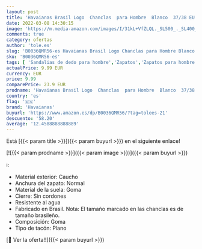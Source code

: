 ```yaml
---
layout: post
title: 'Havaianas Brasil Logo  Chanclas  para Hombre  Blanco  37/38 EU'
date: 2022-03-08 14:30:15
image: 'https://m.media-amazon.com/images/I/31kL+VfZLQL._SL500_._SL400_.jpg'
comments: true
category: ofertas
author: 'tole.es'
slug: 'B0036QMR56-es Havaianas Brasil Logo Chanclas para Hombre Blanco 37/38 EU'
sku: 'B0036QMR56-es'
tags: [ 'Sandalias de dedo para hombre','Zapatos','Zapatos para hombre','Zapatos y complementos','chanclas','havaianas', ]
actualPrice: 9.99 EUR
currency: EUR
price: 9.99
comparePrice: 23.9 EUR
prodname: 'Havaianas Brasil Logo  Chanclas  para Hombre  Blanco  37/38 EU'
country: 'es'
flag: '🇪🇸'
brand: 'Havaianas'
buyurl: 'https://www.amazon.es/dp/B0036QMR56/?tag=tolees-21'
descuento: '58.20'
average: '12.4588888888889'
---
```


Está [{{< param title >}}]({{< param buyurl >}}) en el siguiente enlace!

[![{{< param prodname >}}]({{< param image >}})]({{< param buyurl >}})

ℹ️:

- Material exterior: Caucho
- Anchura del zapato: Normal
- Material de la suela: Goma
- Cierre: Sin cordones
- Resistente al agua
- Fabricado en Brasil. Nota: El tamaño marcado en las chanclas es de tamaño brasileño.
- Composición: Goma
- Tipo de tacón: Plano

[🛒 Ver la oferta!!]({{< param buyurl >}})
